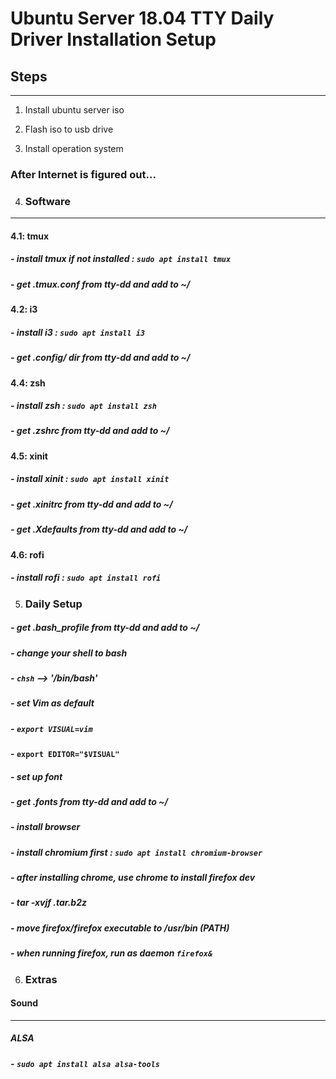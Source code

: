 # Ubuntu Server 18.04 TTY Daily Driver Installation Setup

## Steps
----
1. Install ubuntu server iso

2. Flash iso to usb drive

3. Install operation system

### After Internet is figured out...

4. ### Software
----
#### 4.1: tmux
##### - install tmux if not installed : `sudo apt install tmux`
##### - get .tmux.conf from tty-dd and add to ~/

#### 4.2: i3
##### - install i3 : `sudo apt install i3`
##### - get .config/ dir from tty-dd and add to ~/

#### 4.4: zsh
##### - install zsh : `sudo apt install zsh`
##### - get .zshrc from tty-dd and add to ~/

#### 4.5: xinit
##### - install xinit : `sudo apt install xinit`
##### - get .xinitrc from tty-dd and add to ~/
##### - get .Xdefaults from tty-dd and add to ~/

#### 4.6: rofi
##### - install rofi : `sudo apt install rofi`

5. ### Daily Setup
##### - get .bash_profile from tty-dd and add to ~/

##### - change your shell to bash
#####		- `chsh` --> '/bin/bash'

##### - set Vim as default
#####   - `export VISUAL=vim`
####    - `export EDITOR="$VISUAL"`

##### - set up font
#####   - get .fonts from tty-dd and add to ~/

##### - install browser
#####   - install chromium first : `sudo apt install chromium-browser`
#####   - after installing chrome, use chrome to install firefox dev
#####   - tar -xvjf .tar.b2z
#####   - move firefox/firefox executable to /usr/bin (PATH)
#####   - when running firefox, run as daemon `firefox&`

6. ### Extras

#### Sound
----
##### ALSA
#####  - `sudo apt install alsa alsa-tools`
